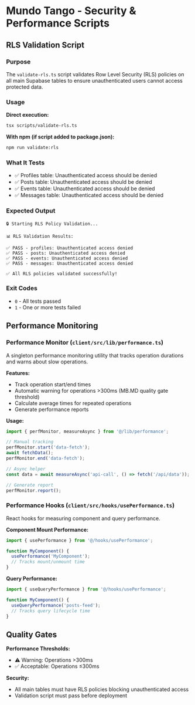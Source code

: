 # Mundo Tango - Security & Performance Scripts

## RLS Validation Script

### Purpose
The `validate-rls.ts` script validates Row Level Security (RLS) policies on all main Supabase tables to ensure unauthenticated users cannot access protected data.

### Usage

**Direct execution:**
```bash
tsx scripts/validate-rls.ts
```

**With npm (if script added to package.json):**
```bash
npm run validate:rls
```

### What It Tests
- ✅ Profiles table: Unauthenticated access should be denied
- ✅ Posts table: Unauthenticated access should be denied
- ✅ Events table: Unauthenticated access should be denied
- ✅ Messages table: Unauthenticated access should be denied

### Expected Output
```
🔒 Starting RLS Policy Validation...

📊 RLS Validation Results:

✅ PASS - profiles: Unauthenticated access denied
✅ PASS - posts: Unauthenticated access denied
✅ PASS - events: Unauthenticated access denied
✅ PASS - messages: Unauthenticated access denied

✅ All RLS policies validated successfully!
```

### Exit Codes
- `0` - All tests passed
- `1` - One or more tests failed

## Performance Monitoring

### Performance Monitor (`client/src/lib/performance.ts`)

A singleton performance monitoring utility that tracks operation durations and warns about slow operations.

**Features:**
- Track operation start/end times
- Automatic warning for operations >300ms (MB.MD quality gate threshold)
- Calculate average times for repeated operations
- Generate performance reports

**Usage:**
```typescript
import { perfMonitor, measureAsync } from '@/lib/performance';

// Manual tracking
perfMonitor.start('data-fetch');
await fetchData();
perfMonitor.end('data-fetch');

// Async helper
const data = await measureAsync('api-call', () => fetch('/api/data'));

// Generate report
perfMonitor.report();
```

### Performance Hooks (`client/src/hooks/usePerformance.ts`)

React hooks for measuring component and query performance.

**Component Mount Performance:**
```typescript
import { usePerformance } from '@/hooks/usePerformance';

function MyComponent() {
  usePerformance('MyComponent');
  // Tracks mount/unmount time
}
```

**Query Performance:**
```typescript
import { useQueryPerformance } from '@/hooks/usePerformance';

function MyComponent() {
  useQueryPerformance('posts-feed');
  // Tracks query lifecycle time
}
```

## Quality Gates

**Performance Thresholds:**
- ⚠️ Warning: Operations >300ms
- ✅ Acceptable: Operations ≤300ms

**Security:**
- All main tables must have RLS policies blocking unauthenticated access
- Validation script must pass before deployment
